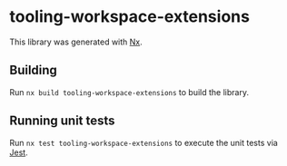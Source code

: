 # tooling-workspace-extensions

This library was generated with [Nx](https://nx.dev).

## Building

Run `nx build tooling-workspace-extensions` to build the library.

## Running unit tests

Run `nx test tooling-workspace-extensions` to execute the unit tests via [Jest](https://jestjs.io).
